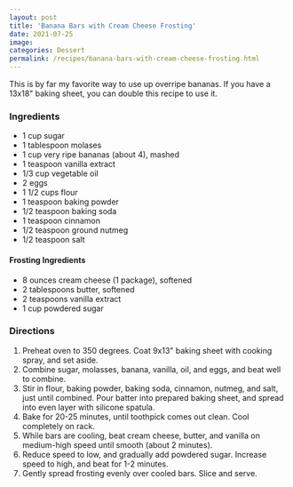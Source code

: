 ```yaml
---
layout: post
title: 'Banana Bars with Cream Cheese Frosting'
date: 2021-07-25
image:
categories: Dessert
permalink: /recipes/banana-bars-with-cream-cheese-frosting.html
---
```


This is by far my favorite way to use up overripe bananas. If you have a 13x18" baking sheet, you can double this recipe to use it.

### Ingredients

- 1 cup sugar
- 1 tablespoon molases
- 1 cup very ripe bananas (about 4), mashed
- 1 teaspoon vanilla extract
- 1/3 cup vegetable oil
- 2 eggs
- 1 1/2 cups flour
- 1 teaspoon baking powder
- 1/2 teaspoon baking soda
- 1 teaspoon cinnamon
- 1/2 teaspoon ground nutmeg
- 1/2 teaspoon salt

#### Frosting Ingredients

- 8 ounces cream cheese (1 package), softened
- 2 tablespoons butter, softened
- 2 teaspoons vanilla extract
- 1 cup powdered sugar

### Directions

1. Preheat oven to 350 degrees. Coat 9x13" baking sheet with cooking spray, and set aside.
2. Combine sugar, molasses, banana, vanilla, oil, and eggs, and beat well to combine.
3. Stir in flour, baking powder, baking soda, cinnamon, nutmeg, and salt, just until combined. Pour batter into prepared baking sheet, and spread into even layer with silicone spatula.
4. Bake for 20-25 minutes, until toothpick comes out clean. Cool completely on rack.
5. While bars are cooling, beat cream cheese, butter, and vanilla on medium-high speed until smooth (about 2 minutes).
6. Reduce speed to low, and gradually add powdered sugar. Increase speed to high, and beat for 1-2 minutes.
7. Gently spread frosting evenly over cooled bars. Slice and serve.
